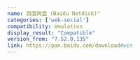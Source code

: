 ```yaml
---
name: 百度网盘 (Baidu Netdisk)"
categories: ['web-social']
compatibility: emulation
display_result: "Compatible"
version_from: "7.52.0.135"
link: https://pan.baidu.com/download#win
---
```

